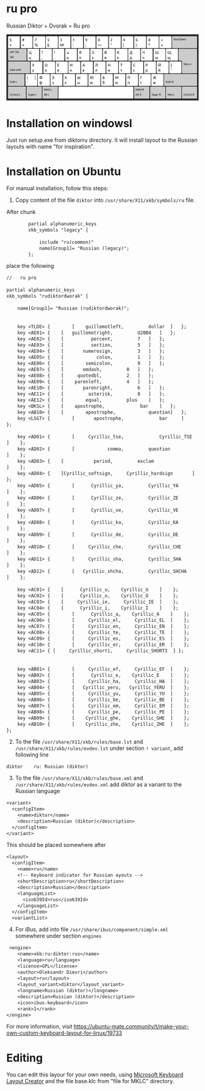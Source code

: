 # ru pro
Russian Diktor +  Dvorak = Ru pro

![ru pro](https://raw.githubusercontent.com/coppermilk/layout/main/Diktor%20%2B%20Dvorak.png)


# Installation on windowsl
Just run setup.exe from diktorru directory. It will install layout to the Russian layouts with name "for inspiration".

# Installation on Ubuntu

For manual installation, follow this steps:

1. Copy content of the file `diktor` into `/usr/share/X11/xkb/symbols/ru` file. 

After chunk
```
        partial alphanumeric_keys
        xkb_symbols "legacy" {

            include "ru(common)"
            name[Group1]= "Russian (legacy)";
        };
```


place the following
```
//   ru pro

partial alphanumeric_keys
xkb_symbols "rudiktordworak" {

    name[Group1]= "Russian (rudiktordworak)";


    key <TLDE> {        [    guillemotleft,  		dollar  ] 	};
    key	<AE01> {	[   guillemotright, 		U20B4	]	};
    key	<AE02> {	[          percent, 		7	]	};
    key	<AE03> {	[          section, 		5	]	};
    key	<AE04> {	[       numerosign, 		3	]	};
    key	<AE05> {	[            colon,	        1	]	};
    key	<AE06> {	[        semicolon, 		9	]	};
    key	<AE07> {	[	    emdash, 		0	]	};
    key	<AE08> {	[	  quotedbl, 		2	]	};
    key	<AE09> {	[ 	 parenleft, 		4	]	};
    key	<AE10> {	[       parenright, 		6	]	};
    key	<AE11> {	[      	  asterisk, 		8	]	};
    key	<AE12> {	[	     equal,	        plus	]	};
    key	<BKSL> {	[	 apostrophe,             bar	]	};
    key	<AB10> {	[	     apostrophe,	        question]	};
    key <LSGT> {        [       apostrophe,             bar     ]       };

    key <AD01> {        [     Cyrillic_tse,          	Cyrillic_TSE   		]    };
    key <AD02> {        [            comma,      	question    		]    };
    key <AD03> {  	[           period,    		exclam         	        ]    };
    key <AD04> {  	[Cyrillic_softsign,		Cyrillic_hardsign   	]    };
    key <AD05> {        [      Cyrillic_ya, 		Cyrillic_YA    		]    };
    key <AD06> {        [      Cyrillic_ze,   		Cyrillic_ZE   		]    };
    key <AD07> {        [      Cyrillic_ve,  		Cyrillic_VE   		]    };
    key <AD08> {        [      Cyrillic_ka,   		Cyrillic_KA  	        ]    };
    key <AD09> {        [      Cyrillic_de,   		Cyrillic_DE   		]    };
    key <AD10> {        [     Cyrillic_che,   		Cyrillic_CHE   		]    };
    key <AD11> {        [     Cyrillic_sha,    		Cyrillic_SHA    	]    };
    key <AD12> {        [   Cyrillic_shcha,  		Cyrillic_SHCHA   	]    };

    key <AC01> {   	[      Cyrillic_u,    Cyrillic_U    ]    };
    key <AC02> { 	[      Cyrillic_o,    Cyrillic_O    ]    };
    key <AC03> { 	[     Cyrillic_ie,     Cyrillic_IE  ]    };
    key <AC04> {	[      Cyrillic_i,    Cyrillic_I    ]    };
    key <AC05> {        [      Cyrillic_a,    Cyrillic_A    ]    };
    key <AC06> {        [     Cyrillic_el,     Cyrillic_EL  ]    };
    key <AC07> {        [     Cyrillic_en,     Cyrillic_EN  ]    };
    key <AC08> {        [     Cyrillic_te,     Cyrillic_TE  ]    };
    key <AC09> {        [     Cyrillic_es,     Cyrillic_ES  ]    };
    key <AC10> {        [     Cyrillic_er,     Cyrillic_ER  ]    };
    key <AC11> { [     Cyrillic_shorti,     Cyrillic_SHORTI  ] };
  

    key <AB01> {        [     Cyrillic_ef,     Cyrillic_EF  ]    };
    key <AB02> {        [      Cyrillic_e,    Cyrillic_E    ]    };
    key <AB03> {        [     Cyrillic_ha,     Cyrillic_HA  ]    };
    key <AB04> {        [   Cyrillic_yeru,   Cyrillic_YERU  ]    };
    key <AB05> {        [     Cyrillic_yu,     Cyrillic_YU  ]    };
    key <AB06> {        [     Cyrillic_be,     Cyrillic_BE  ]    };
    key <AB07> {        [     Cyrillic_em,     Cyrillic_EM  ]    };
    key <AB08> {        [     Cyrillic_pe,     Cyrillic_PE  ]    };
    key <AB09> {        [    Cyrillic_ghe,    Cyrillic_GHE  ]    };
    key <AB10> {        [    Cyrillic_zhe,    Cyrillic_ZHE  ]    };
};
```

2. To the file `/usr/share/X11/xkb/rules/base.lst` and `/usr/share/X11/xkb/rules/evdev.lst` under section `! variant`, add following line
```
diktor 	  ru: Russian (diktor)
```
3. To the file `/usr/share/X11/xkb/rules/base.xml` and `/usr/share/X11/xkb/rules/evdev.xml` add diktor as a variant to the Russian language
```
<variant>
  <configItem>
    <name>diktor</name>
    <description>Russian (diktor)</description>
  </configItem>
</variant>
```
This should be placed somewhere after 
```
<layout>
  <configItem>
    <name>ru</name>
    <!-- Keyboard indicator for Russian ayouts -->
    <shortDescription>ru</shortDescription>
    <description>Russian</description>
    <languageList>
      <iso639Id>rus</iso639Id>
    </languageList>
  </configItem>
  <variantList>
```

4. For iBus, add into file `/usr/share/ibus/component/simple.xml` somewhere under section `engines` 

```
 <engine>
    <name>xkb:ru:diktor:rus</name>
    <language>ru</language>
    <license>GPL</license>
    <author>Oleksandr Dievri</author>
    <layout>ru</layout>
    <layout_variant>diktor</layout_variant>
    <longname>Russian (diktor)</longname>
    <description>Russian (diktor)</description>
    <icon>ibus-keyboard</icon>
    <rank>1</rank>
</engine>
```

For more information, visit https://ubuntu-mate.community/t/make-your-own-custom-keyboard-layout-for-linux/19733

# Editing
You can edit this layour for your own needs, using [Microsoft Keyboard Layout Creator](https://www.microsoft.com/en-us/download/details.aspx?id=22339) and the file base.klc from "file for MKLC" directory.
